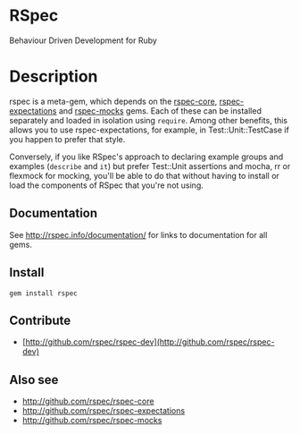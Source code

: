 # RSpec

Behaviour Driven Development for Ruby

# Description

rspec is a meta-gem, which depends on the [rspec-core](https://github.com/rspec/rspec-core), [rspec-expectations](https://github.com/rspec/rspec-expectations)
and [rspec-mocks](https://github.com/rspec/rspec-mocks) gems. Each of these can be installed separately and loaded in
isolation using `require`. Among other benefits, this allows you to use
rspec-expectations, for example, in Test::Unit::TestCase if you happen to
prefer that style.

Conversely, if you like RSpec's approach to declaring example groups and
examples (`describe` and `it`) but prefer Test::Unit assertions and mocha, rr
or flexmock for mocking, you'll be able to do that without having to install or load the
components of RSpec that you're not using.

## Documentation

See http://rspec.info/documentation/ for links to documentation for all gems.

## Install

    gem install rspec

## Contribute

* [http://github.com/rspec/rspec-dev](http://github.com/rspec/rspec-dev)

## Also see

* <http://github.com/rspec/rspec-core>
* <http://github.com/rspec/rspec-expectations>
* <http://github.com/rspec/rspec-mocks>
